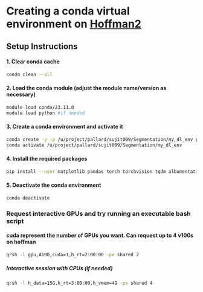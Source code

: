 
# Creating a conda virtual environment on [Hoffman2](https://www.hoffman2.idre.ucla.edu/)

## Setup Instructions

#### 1. Clear conda cache
```bash
conda clean --all
```

#### 2. Load the conda module (adjust the module name/version as necessary)
```bash
module load conda/23.11.0
module load python #if needed
```
#### 3. Create a conda environment and activate it
```bash
conda create -y -p /u/project/pallard/sujit009/Segmentation/my_dl_env python=3.11.6
conda activate /u/project/pallard/sujit009/Segmentation/my_dl_env
```
#### 4. Install the required packages
```bash
pip install --user matplotlib pandas torch torchvision tqdm albumentations Pillow opencv-python scikit-learn
```
#### 5. Deactivate the conda environment
```bash
conda deactivate
```

### Request interactive GPUs and try running an executable bash script
#### cuda represent the number of GPUs you want. Can request up to 4 v100s on hoffman
```bash
qrsh -l gpu,A100,cuda=1,h_rt=2:00:00 -pe shared 2 
```

##### Interactive session with CPUs (if needed)
```bash
qrsh -l h_data=15G,h_rt=3:00:00,h_vmem=4G -pe shared 4
```


